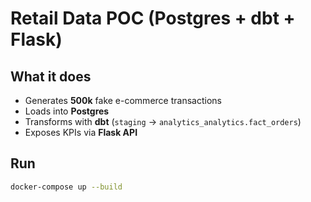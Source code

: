 # Retail Data POC (Postgres + dbt + Flask)

## What it does
- Generates **500k** fake e-commerce transactions
- Loads into **Postgres**
- Transforms with **dbt** (`staging` → `analytics_analytics.fact_orders`)
- Exposes KPIs via **Flask API**

## Run
```bash
docker-compose up --build
